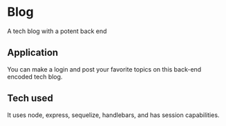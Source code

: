 # Blog
A tech blog with a potent back end

## Application

You can make a login and post your favorite topics on this back-end encoded tech blog. 

## Tech used

It uses node, express, sequelize, handlebars, and has session capabilities.